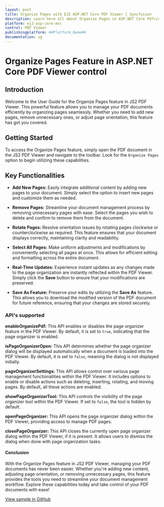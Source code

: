 ```yaml
---
layout: post
title: Organize Pages with EJ2 ASP.NET Core PDF Viewer | Syncfusion
description: Learn here all about Organize Pages in ASP.NET Core Pdfviewer component of Syncfusion Essential JS 2 and more.
platform: ej2-asp-core-mvc
control: PDF Viewer
publishingplatform: ##Platform_Name##
documentation: ug
---
```


# Organize Pages Feature in ASP.NET Core PDF Viewer control
 
## Introduction

Welcome to the User Guide for the Organize Pages feature in JS2 PDF Viewer. This powerful feature allows you to manage your PDF documents efficiently by organizing pages seamlessly. Whether you need to add new pages, remove unnecessary ones, or adjust page orientation, this feature has got you covered.
 
## Getting Started

To access the Organize Pages feature, simply open the PDF document in the JS2 PDF Viewer and navigate to the toolbar. Look for the `Organize Pages` option to begin utilizing these capabilities.
 
## Key Functionalities

- **Add New Pages:** Easily integrate additional content by adding new pages to your document. Simply select the option to insert new pages and customize them as needed.

- **Remove Pages:** Streamline your document management process by removing unnecessary pages with ease. Select the pages you wish to delete and confirm to remove them from the document.
 
- **Rotate Pages:** Resolve orientation issues by rotating pages clockwise or counterclockwise as required. This feature ensures that your document displays correctly, maintaining clarity and readability.
 
- **Select All Pages:** Make uniform adjustments and modifications by conveniently selecting all pages at once. This allows for efficient editing and formatting across the entire document.
 
- **Real-Time Updates:** Experience instant updates as any changes made to the page organization are instantly reflected within the PDF Viewer. Simply click the **Save** button to ensure that your modifications are preserved.
 
- **Save As Feature:** Preserve your edits by utilizing the **Save As** feature. This allows you to download the modified version of the PDF document for future reference, ensuring that your changes are stored securely.

### API's supported

**enableOrganizePdf:** This API enables or disables the page organizer feature in the PDF Viewer. By default, it is set to `true`, indicating that the page organizer is enabled.

**isPageOrganizerOpen:** This API determines whether the page organizer dialog will be displayed automatically when a document is loaded into the PDF Viewer. By default, it is set to `false`, meaning the dialog is not displayed initially.

**pageOrganizerSettings:** This API allows control over various page management functionalities within the PDF Viewer. It includes options to enable or disable actions such as deleting, inserting, rotating, and moving pages. By default, all these actions are enabled.

**showPageOrganizerTool:** This API controls the visibility of the page organizer tool within the PDF Viewer. If set to `false`, the tool is hidden by default.

**openPageOrganizer:** This API opens the page organizer dialog within the PDF Viewer, providing access to manage PDF pages.

**closePageOrganizer:** This API closes the currently open page organizer dialog within the PDF Viewer, if it is present. It allows users to dismiss the dialog when done with page organization tasks.

#### Conclusion

With the Organize Pages feature in JS2 PDF Viewer, managing your PDF documents has never been easier. Whether you're adding new content, adjusting page orientation, or removing unnecessary pages, this feature provides the tools you need to streamline your document management workflow. Explore these capabilities today and take control of your PDF documents with ease!


[View sample in GitHub](https://github.com/SyncfusionExamples/asp-core-pdf-viewer-examples/tree/master/How%20to/Organize%20pdf)